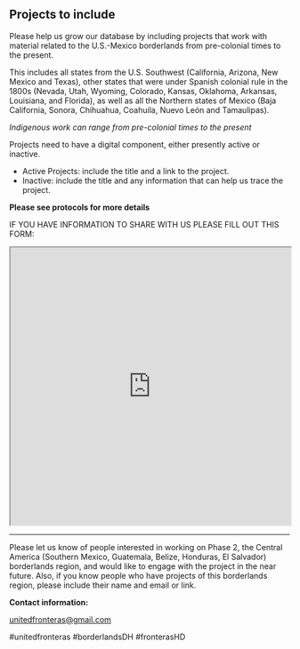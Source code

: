 ## Projects to include

Please help us grow our database by including projects that work with material related to the U.S.-Mexico borderlands from pre-colonial times to the present.

This includes all states from the U.S. Southwest (California, Arizona, New Mexico and Texas), other states that were under Spanish colonial rule in the 1800s (Nevada, Utah, Wyoming, Colorado, Kansas, Oklahoma, Arkansas, Louisiana, and Florida), as well as all the Northern states of Mexico (Baja California, Sonora, Chihuahua, Coahuila, Nuevo León and Tamaulipas).

*Indigenous work can range from pre-colonial times to the present*

Projects need to have a digital component, either presently active or inactive.

- Active Projects: include the title and a link to the project.
- Inactive: include the title and any information that can help us trace the project.

**Please see protocols for more details**

IF YOU HAVE INFORMATION TO SHARE WITH US PLEASE FILL OUT THIS FORM:

<iframe src="https://goo.gl/forms/mWNvJbvqC0lTPnCv1" width="100%" height="500" border="10"></iframe>

-----------------------------------------------------------------------------------------------------


Please let us know of people interested in working on Phase 2, the Central America (Southern Mexico, Guatemala, Belize, Honduras, El Salvador) borderlands region, and would like to engage with the project in the near future. Also, if you know people who have projects of this borderlands region, please include their name and email or link.    

**Contact information:**

unitedfronteras@gmail.com

\#unitedfronteras \#borderlandsDH \#fronterasHD
